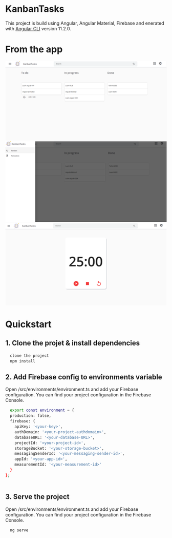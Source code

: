 # KanbanTasks

This project is build using Angular, Angular Material, Firebase and enerated with [Angular CLI](https://github.com/angular/angular-cli) version 11.2.0.

# From the app
![](src/assets/images/pic1.PNG)
![](src/assets/images/pic2.PNG)
![](src/assets/images/pic3.PNG)
# Quickstart
## 1. Clone the projet & install dependencies
```bash 
  clone the project
  npm install
```

## 2. Add Firebase config to environments variable
Open /src/environments/environment.ts and add your Firebase configuration. You can find your project configuration in the Firebase Console.
```bash 
  export const environment = {
  production: false,
  firebase: {
    apiKey: '<your-key>',
    authDomain: '<your-project-authdomain>',
    databaseURL: '<your-database-URL>',
    projectId: '<your-project-id>',
    storageBucket: '<your-storage-bucket>',
    messagingSenderId: '<your-messaging-sender-id>',
    appId: '<your-app-id>',
    measurementId: '<your-measurement-id>'
  }
};
  
```

## 3. Serve the project
Open /src/environments/environment.ts and add your Firebase configuration. You can find your project configuration in the Firebase Console.
```bash 
  ng serve
```

  
